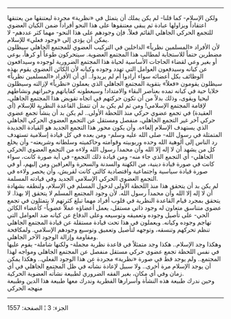 ------------------------------------------------------------------------

ولكن الإسلام- كما قلنا- لم يكن يملك أن يتمثل في «نظرية» مجردة ليعتنقها
من يعتنقها اعتقاداً ويزاولها عبادة ثم يبقى معتنقوها على هذا النحو أفراداً
ضمن الكيان العضوي للتجمع الحركي الجاهلي القائم فعلاً. فإن وجودهم على هذا
النحو- مهما كثر عددهم- لا يمكن أن يؤدي إلى «وجود فعلي» للإسلام.  
لأن الأفراد «المسلمين نظرياً» الداخلين في التركيب العضوي للمجتمع الجاهلي
سيظلون مضطرين حتماً للاستجابة لمطالب هذا المجتمع العضوية. سيتحركون طوعاً
أو كرهاً، بوعي أو بغير وعي لقضاء الحاجات الأساسية لحياة هذا المجتمع
الضرورية لوجوده وسيدافعون عن كيانه وسيدفعون العوامل التي تهدد وجوده
وكيانه لأن الكائن العضوي يقوم بهذه الوظائف بكل أعضائه سواء أرادوا أم لم
يريدوا.. أي أن الأفراد «المسلمين نظرياً» سيظلون يقومون «فعلاً» بتقوية
المجتمع الجاهلي الذي يعملون «نظرياً» لإزالته وسيظلون خلايا حية في كيانه
تمده بعناصر البقاء والامتداد! وسيعطونه كفاياتهم وخبراتهم ونشاطهم ليحيا
ويقوى، وذلك بدلاً من أن تكون حركتهم في اتجاه تقويض هذا المجتمع الجاهلي،
لإقامة المجتمع الإسلامي! ومن ثم لم يكن بد أن تتمثل القاعدة النظرية
للإسلام (أي العقيدة) في تجمع عضوي حركي منذ اللحظة الأولى.. لم يكن بد أن
ينشأ تجمع عضوي حركي آخر غير التجمع الجاهلي، منفصل ومستقل عن التجمع
العضوي الحركي الجاهلي الذي يستهدف الإسلام إلغاءه. وأن يكون محور هذا
التجمع الجديد هو القيادة الجديدة المتمثلة في رسول الله- صلى الله عليه
وسلم- ومن بعده في كل قيادة إسلامية تستهدف رد الناس إلى ألوهية الله وحده
وربوبيته وقوامته وحاكميته وسلطانه وشريعته- وأن يخلع كل من يشهد أن لا إله
إلا الله وأن محمداً رسول الله ولاءه من التجمع العضوي الحركي الجاهلي- أي
التجمع الذي جاء منه- ومن قيادة ذلك التجمع- في أية صورة كانت، سواء كانت
في صورة قيادة دينية، من الكهنة والسدنة والسحرة والعرافين ومن إليهم، أو
في صورة قيادة سياسية واجتماعية واقتصادية كالتي كانت لقريش، وأن يحصر
ولاءه في التجمع العضوي الحركي الإسلامي الجديد وفي قيادته المسلمة.  
لم يكن بد أن يتحقق هذا منذ اللحظة الأولى لدخول المسلم في الإسلام، ولنطقه
بشهادة أن لا إله إلا الله وأن محمداً رسول الله. لأن وجود المجتمع المسلم
لا يتحقق إلا بهذا. لا يتحقق بمجرد قيام القاعدة النظرية في قلوب أفراد
مهما تبلغ كثرتهم لا يتمثلون في تجمع عضوي متناسق متعاون له وجود ذاتي
مستقل، يعمل أعضاؤه عملاً عضوياً- كأعضاء الكائن الحي- على تأصيل وجوده
وتعميقه وتوسيعه وعلى الدفاع عن كيانه ضد العوامل التي تهاجم وجوده وكيانه.
ويعملون في هذا تحت قيادة مستقلة عن قيادة المجتمع الجاهلي تنظم تحركهم
وتنسقه، وتوجهه لتأصيل وتعميق وتوسيع وجودهم الإسلامي. ولمكافحة ومقاومة
وإزالة الوجود الآخر الجاهلي.  
وهكذا وجد الإسلام.. هكذا وجد متمثلاً في قاعدة نظرية مجملة- ولكنها شاملة-
يقوم عليها في نفس اللحظة تجمع عضوي حركي مستقل منفصل عن المجتمع الجاهلي
ومواجه لهذا المجتمع.. ولم يوجد قط في صورة «نظرية» مجردة عن هذا الوجود
الفعلي.. وهكذا يمكن أن يوجد الإسلام مرة أخرى.. ولا سبيل لإعادة نشأته في
ظل المجتمع الجاهلي في أي زمان وفي أي مكان، بغير الفقه الضروري لطبيعة
نشأته العضوية الحركية.  
وحين ندرك طبيعة هذه النشأة وأسرارها الفطرية وندرك معها طبيعة هذا الدين
وطبيعة منهجه الحركي

------------------------------------------------------------------------

الجزء: 3 ¦ الصفحة: 1557

